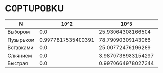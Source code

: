 # C0PTUP0BKU

| N         | 10^2               | 10^3                | 10^4                |
|-----------|--------------------|---------------------|---------------------|
| Выбором   | 0.0                | 25.93064308166504   | 3151.4158248901367  |
| Пузырьком | 0.9977817535400391 | 78.79090309143066   | 7609.518051147461   |
| Вставками | 0.0                | 25.00772476196289   | 3081.782579421997   |
| Слиянием  | 0.0                | 3.9870738983154297  | 28.02729606628418   |
| Быстрая   | 0.0                | 0.9970664978027344  | 14.960289001464844  |


